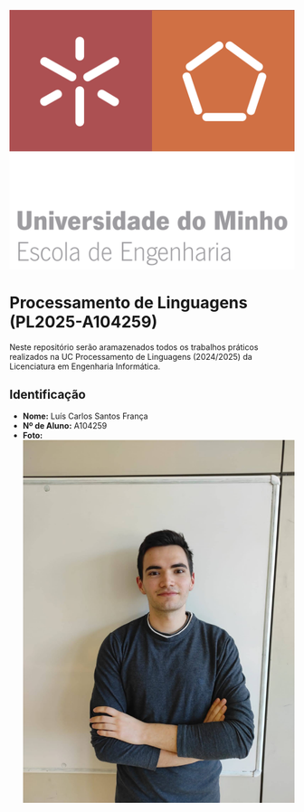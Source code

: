 ![Logo da UM](uminho.png)

# Processamento de Linguagens (PL2025-A104259)

Neste repositório serão aramazenados todos os trabalhos práticos realizados na UC Processamento de Linguagens (2024/2025) da Licenciatura em Engenharia Informática.

## Identificação

- **Nome:** Luís Carlos Santos França
- **Nº de Aluno:** A104259
- **Foto:**\
![Fotografia do aluno](foto.jpg)
